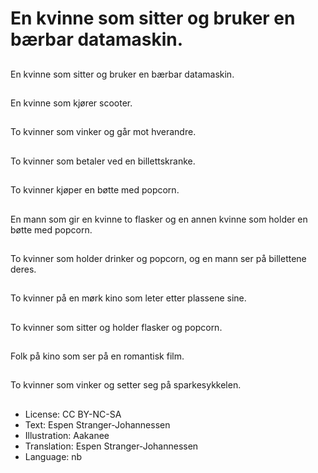 # En kvinne som sitter og bruker en bærbar datamaskin.

##
En kvinne som sitter og bruker en bærbar datamaskin.

##
En kvinne som kjører scooter.

##
To kvinner som vinker og går mot hverandre.

##
To kvinner som betaler ved en billettskranke.

##
To kvinner kjøper en bøtte med popcorn.

##
En mann som gir en kvinne to flasker og en annen kvinne som holder en bøtte med popcorn.

##
To kvinner som holder drinker og popcorn, og en mann ser på billettene deres.

##
To kvinner på en mørk kino som leter etter plassene sine.

##
To kvinner som sitter og holder flasker og popcorn.

##
Folk på kino som ser på en romantisk film.

##
To kvinner som vinker og setter seg på sparkesykkelen.

##
* License: CC BY-NC-SA
* Text: Espen Stranger-Johannessen
* Illustration: Aakanee
* Translation: Espen Stranger-Johannessen
* Language: nb
